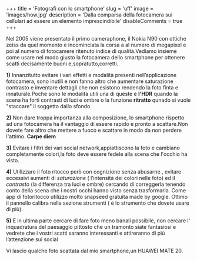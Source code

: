 +++ 
title = 'Fotografi con lo smartphone' 
slug = 'uff' 
image = 'images/how.jpg' 
description = 'Dalla comparsa della fotocamera sui cellulari ad essere un elemento imprescindibile' 
disableComments = true 
+++ 



Nel 2005 viene presentato il primo cameraphone, il Nokia N90 con ottiche zeiss da quel momento è incominciata la corsa a al numero di megapixel e poi al numero di fotocamere ritenuto indice di qualità.Vediamo insieme come usare nel modo giusto la fotocamera dello smartphone per ottenere scatti decisamente buoni e,sopratutto,corretti.

**1)** Innanzitutto evitare i vari effetti e modalità presenti nell’applicazione fotocamera, sono inutili e non fanno altro che aumentare saturazione contrasto e inventare dettagli che non esistono rendendo la foto finta e innaturale.Poche sono le modalità utili una di queste è **l'HDR** quando la scena ha forti contrasti di luci e ombre o la funzione **ritratto** qunado si vuole "staccare" il soggetto dallo sfondo

**2)** Non dare troppa importanza alla composizione, lo smartphone rispetto ad una fotocamera ha il vantaggio di essere rapido e pronto a scattare.Non dovete fare altro che mettere a fuoco e scattare in modo da non perdere l'attimo. **Carpe diem**

**3)** Evitare i filtri dei vari social network,appiattiscono la foto e cambiano completamente colori,la foto deve essere fedele alla scena che l'occhio ha visto.

**4)** Utilizzare il foto ritocco però con cognizione senza abusarne , evitare eccessivi aumenti di _saturazione_ ( l’intensità dei colori nelle foto) ed il _contrasto_ (la differenza tra luci e ombre) cercando di correggerla tenendo conto della scena che i nostri occhi hanno visto senza trasformarla. Come app di fotoritocco utilizzo molto snapseed gratuita made by google. Ottimo il pannello calibra nella sezione strumenti ( è lo strumento che dovete usare di più).

**5)** E in ultima parte cercare di fare foto meno banali possibile, non cercare l' inquadratura del paesaggio pittosto che un tramonto siate fantasiosi e vedrete che i vostri scatti saranno interessanti e attireranno di più l’attenzione sui social


Vi lascio qualche foto scattata dal mio smartphone,un HUAWEI MATE 20.

